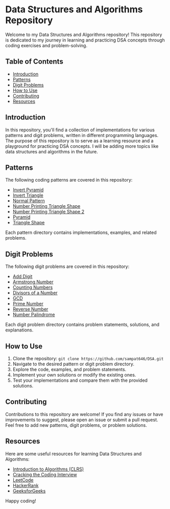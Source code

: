 # Data Structures and Algorithms Repository

Welcome to my Data Structures and Algorithms repository! This repository is dedicated to my journey in learning and practicing DSA concepts through coding exercises and problem-solving.

## Table of Contents

- [Introduction](#introduction)
- [Patterns](#patterns)
- [Digit Problems](#digit-problems)
- [How to Use](#how-to-use)
- [Contributing](#contributing)
- [Resources](#resources)

## Introduction

In this repository, you'll find a collection of implementations for various patterns and digit problems, written in different programming languages. The purpose of this repository is to serve as a learning resource and a playground for practicing DSA concepts. I will be adding more topics like data structures and algorithms in the future.

## Patterns

The following coding patterns are covered in this repository:

- [Invert Pyramid](DSA/patterns/Invert-pyramid.cpp)
- [Invert Triangle](patterns/Invert-triangle.cpp)
- [Normal Pattern](patterns/Normalpattern.cpp)
- [Number Printing Triangle Shape](patterns/Numberprintingtriangleshape.cpp)
- [Number Printing Triangle Shape 2](patterns/Numberprintingtringleshape2.cpp)
- [Pyramid](patterns/Pyramid.cpp)
- [Triangle Shape](patterns/Triangle-shape.cpp)

Each pattern directory contains implementations, examples, and related problems.

## Digit Problems

The following digit problems are covered in this repository:

- [Add Digit](digit-problems/Add-digit.cpp)
- [Armstrong Number](digit-problems/Armstrong-number.cpp)
- [Counting Numbers](digit-problems/CountingNumbers.cpp)
- [Divisors of a Number](digit-problems/DivisorsofaNumber.cpp)
- [GCD](digit-problems/GCD.cpp)
- [Prime Number](digit-problems/Prime-number.cpp)
- [Reverse Number](digit-problems/ReverseNumber.cpp)
- [Number Palindrome](digit-problems/numberPlandrome.cpp)

Each digit problem directory contains problem statements, solutions, and explanations.

## How to Use

1. Clone the repository: `git clone https://github.com/sampat646/DSA.git`
2. Navigate to the desired pattern or digit problem directory.
3. Explore the code, examples, and problem statements.
4. Implement your own solutions or modify the existing ones.
5. Test your implementations and compare them with the provided solutions.

## Contributing

Contributions to this repository are welcome! If you find any issues or have improvements to suggest, please open an issue or submit a pull request. Feel free to add new patterns, digit problems, or problem solutions.

## Resources

Here are some useful resources for learning Data Structures and Algorithms:

- [Introduction to Algorithms (CLRS)](https://www.amazon.com/Introduction-Algorithms-3rd-MIT-Press/dp/0262033844)
- [Cracking the Coding Interview](https://www.amazon.com/Cracking-Coding-Interview-Programming-Questions/dp/0984782850)
- [LeetCode](https://leetcode.com/)
- [HackerRank](https://www.hackerrank.com/)
- [GeeksforGeeks](https://www.geeksforgeeks.org/)

Happy coding!
